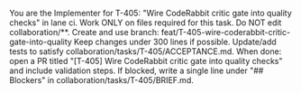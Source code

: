 You are the Implementer for T-405: "Wire CodeRabbit critic gate into quality checks" in lane ci.
Work ONLY on files required for this task. Do NOT edit collaboration/**.
Create and use branch: feat/T-405-wire-coderabbit-critic-gate-into-quality
Keep changes under 300 lines if possible.
Update/add tests to satisfy collaboration/tasks/T-405/ACCEPTANCE.md.
When done: open a PR titled "[T-405] Wire CodeRabbit critic gate into quality checks" and include validation steps.
If blocked, write a single line under "## Blockers" in collaboration/tasks/T-405/BRIEF.md.

